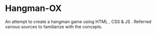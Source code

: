 # Hangman-OX
An attempt to create a hangman game using HTML , CSS & JS .
Referred various sources to familiarize with the concepts.
